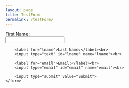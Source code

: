 ```yaml
---
layout: page
title: TestForm
permalink: /testForm/
---
```



<form method="post" action="https://forms.un-static.com/forms/017bcfec08f4f79b60c42affc5514b6dc4bd997d">
        <label for="fname">First Name:</label><br>
        <input type="text" id="fname" name="fname"><br>

        <label for="lname">Last Name:</label><br>
        <input type="text" id="lname" name="lname"><br>

        <label for="email">Email:</label><br>
        <input type="email" id="email" name="email"><br>

        <input type="submit" value="Submit">
    </form>
